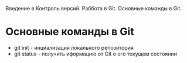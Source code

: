 Введение в Контроль версий. Раббота в Git. Основные команды в Git.

# Основные команды в Git

* git init - инциализация локального репозитория
* git status - получить иформацию от Git о его текущем состоянии
